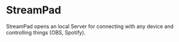 # StreamPad
StreamPad opens an local Server for connecting with any device and controlling things (OBS, Spotify).
